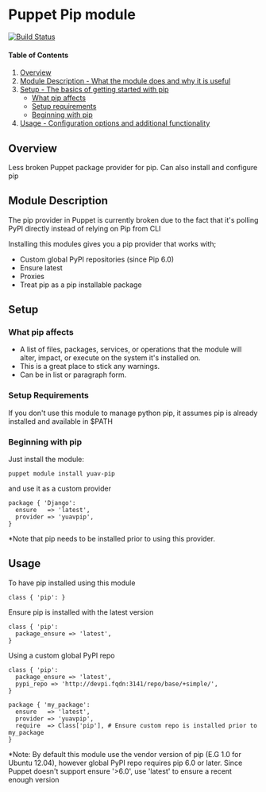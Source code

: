 Puppet Pip module
=================

[![Build Status](https://travis-ci.org/Yuav/puppet-pip.svg)](https://travis-ci.org/yuav/puppet-pip)

#### Table of Contents

1. [Overview](#overview)
2. [Module Description - What the module does and why it is useful](#module-description)
3. [Setup - The basics of getting started with pip](#setup)
    * [What pip affects](#what-pip-affects)
    * [Setup requirements](#setup-requirements)
    * [Beginning with pip](#beginning-with-pip)
4. [Usage - Configuration options and additional functionality](#usage)

## Overview

Less broken Puppet package provider for pip. Can also install and configure pip

## Module Description

The pip provider in Puppet is currently broken due to the fact that it's polling PyPI directly instead of relying on Pip from CLI

Installing this modules gives you a pip provider that works with;

 * Custom global PyPI repositories (since Pip 6.0)
 * Ensure latest
 * Proxies
 * Treat pip as a pip installable package

## Setup

### What pip affects

* A list of files, packages, services, or operations that the module will alter, impact, or execute on the system it's installed on.
* This is a great place to stick any warnings.
* Can be in list or paragraph form.

### Setup Requirements

If you don't use this module to manage python pip, it assumes pip is already installed and available in $PATH

### Beginning with pip

Just install the module:

    puppet module install yuav-pip

and use it as a custom provider

    package { 'Django':
      ensure   => 'latest',
      provider => 'yuavpip',
    }

*Note that pip needs to be installed prior to using this provider.

## Usage

To have pip installed using this module

    class { 'pip': }

Ensure pip is installed with the latest version

    class { 'pip':
      package_ensure => 'latest',
    }

Using a custom global PyPI repo

    class { 'pip':
      package_ensure => 'latest',
      pypi_repo => 'http://devpi.fqdn:3141/repo/base/+simple/',
    }

    package { 'my_package':
      ensure   => 'latest',
      provider => 'yuavpip',
      require  => Class['pip'], # Ensure custom repo is installed prior to my_package
    }


*Note: By default this module use the vendor version of pip (E.G 1.0 for Ubuntu 12.04),
however global PyPI repo requires pip 6.0 or later. Since Puppet doesn't support ensure '>6.0',
use 'latest' to ensure a recent enough version

